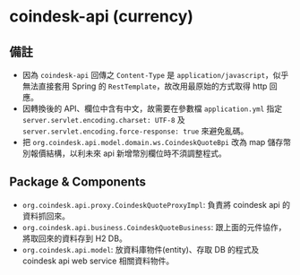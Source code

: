coindesk-api (currency)
===============================================================================

備註
-------------------------------------------------------------------------------
- 因為 `coindesk-api` 回傳之 `Content-Type` 是 `application/javascript`，似乎無法直接套用 Spring 的 `RestTemplate`，故改用最原始的方式取得 http 回應。
- 因轉換後的 API、欄位中含有中文，故需要在參數檔 `application.yml` 指定 `server.servlet.encoding.charset: UTF-8` 及 `server.servlet.encoding.force-response: true` 來避免亂碼。
- 把 `org.coindesk.api.model.domain.ws.CoindeskQuoteBpi` 改為 map 儲存幣別報價結構，以利未來 api 新增幣別欄位時不須調整程式。

Package & Components
-------------------------------------------------------------------------------
- `org.coindesk.api.proxy.CoindeskQuoteProxyImpl`: 負責將 coindesk api 的資料抓回來。
- `org.coindesk.api.business.CoindeskQuoteBusiness`: 跟上面的元件協作，將取回來的資料存到 H2 DB。
- `org.coindesk.api.model`: 放資料庫物件(entity)、存取 DB 的程式及 coindesk api web service 相關資料物件。